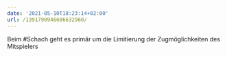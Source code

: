```yaml
---
date: '2021-05-10T18:23:14+02:00'
url: /1391790946606632960/
---
```

Beim #Schach geht es primär um die Limitierung der Zugmöglichkeiten des Mitspielers
